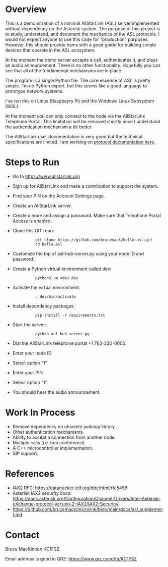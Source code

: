 Overview
========

This is a demonstration of a minimal AllStarLink (ASL) server implemented 
without dependency on the Asterisk system. The purpose of this project
is to study, understand, and document the mechanics of the ASL protocols.
I would not expect anyone to use this code for "production" purposes.
However, this should provide hams with a good guide for building simple devices that 
operate in the ASL ecosystem.

At the moment the demo server accepts a call, authenticates it, and plays an 
audio announcement. There is no other functionality. Hopefully you 
can see that all of the fundamental mechanisms are in place.

The program is a single Python file. The core essence of ASL is pretty simple.
I'm no Python expert, but this seems like a good language to prototype network
systems.

I've run this on Linux (Raspbeyry Pi) and the Windows Linux Subsystem (WSL).

At the moment you can only connect to the node via the AllStarLink Telephone
Portal. This limitation will be removed shortly once I understand the 
authentication mechanism a bit better.

The AllStarLink user documentation is very good but the technical specifications
are limited. I am working on [protocol documentation here](https://github.com/brucemack/microlink/blob/main/docs/asl_supplement.md).

Steps to Run
============

* Go to https://www.allstarlink.org
* Sign up for AllStarLink and make a contribution to support the system.
* Find your PIN on the Account Settings page.
* Create an AllStarLink server.
* Create a node and assign a password. Make sure that Telephone Portal Access is enabled.
* Clone this GIT repo:

                git clone https://github.com/brucemack/hello-asl.git
                cd hello-asl

* Customize the top of asl-hub-server.py using your node ID and password.
* Create a Python virtual environment called dev: 

                python3 -m vdev dev

* Activate the virtual environment:

                . dev/bin/activate

* Install dependency packages:

                pip install -r requirements.txt

* Start the server:

                python asl-hub-server.py

* Dial the AllStarLink telephone portal +1 763-230-0000.
* Enter your node ID
* Select option "1"
* Enter your PIN 
* Select option "1"
* You should hear the audio announcement.

Work In Process
===============

* Remove dependency on obsolete audioop library.
* Other authentication mechanisms.
* Ability to accept a connection from another node.
* Multiple calls (i.e. hub conference)
* A C++ microcontroller implementation.
* SIP support.

References
==========

* IAX2 RFC: https://datatracker.ietf.org/doc/html/rfc5456
* Asterisk IAX2 security docs: https://docs.asterisk.org/Configuration/Channel-Drivers/Inter-Asterisk-eXchange-protocol-version-2-IAX2/IAX2-Security/
* https://github.com/brucemack/microlink/blob/main/docs/asl_supplement.md

Contact
=======

Bruce MacKinnon KC1FSZ.  

Email address is good in QRZ: https://www.qrz.com/db/KC1FSZ
